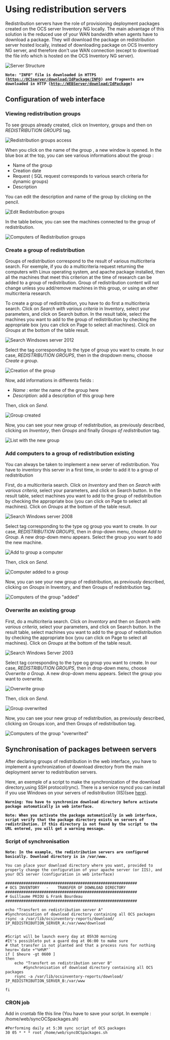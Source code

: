 # Using redistribution servers

Redistribution servers have the role of provisioning deployment packages created on the OCS server
Inventory NG locally. The main advantage of this solution is the reduced use of your WAN bandwidth
when agents have to download a package. They will download the package on redistribution server hosted
locally, instead of downloading package on OCS Inventory NG server, and therefore don't use WAN connection
(except to download the file info which is hosted on the OCS Inventory NG server).

![Server Structure](../../img/EN_using_redistribution_servers_1.jpg)

**`Note: "INFO" file is downloaded in HTTPS
(`[`https://OCSserver/download/IdPackage/INFO`](https://OCSserver/download/IdPackage/INFO)`)
and fragments are downloaded in HTTP
(`[`http://WEBServer/download/IdPackage`](http://WEBServer/download/IdPackage)`)`**

## Configuration of web interface

### **Viewing redistribution groups**

To see groups already created, click on Inventory, groups and then on _REDISTRIBUTION GROUPS_ tag.

![Redistribution groups access](../../img/EN_using_redistribution_servers_2.jpg)

When you click on the name of the group , a new window is opened. In the blue box at the top,
you can see various informations about the group :

* Name of the group
* Creation date
* Request ( SQL request corresponds to various search criteria for dynamic groups)
* Description

You can edit the description and name of the group by clicking on the pencil.

![Edit Redistribution groups](../../img/EN_using_redistribution_servers_3.jpg)

In the table below, you can see the machines connected to the group of redistribution.

![Computers of Redistribution groups](../../img/EN_using_redistribution_servers_4.jpg)

### **Create a group of redistribution**

Groups of redistribution correspond to the result of various multicriteria search. For exemple, if you
do a multicriteria request returning the computers with Linux operating system, and apache package
installed, then all the machines that meet this criterion at the time of research can be added to a
group of redistribution. Group of redistribution content will not change unless you add/remove machines
in this group, or using an other multicriteria research.

To create a group of redistribution, you have to do first a multicriteria search. Click on
_Search with various criteria_ in Inventory, select your parameters, and click on Search button.
In the result table, select the machines you want to add to the group of redistribution by checking
the appropriate box (you can click on Page to select all machines). Click on _Groups_ at the
bottom of the table result.

![Search Windsows server 2012](../../img/EN_using_redistribution_servers_5.jpg)

Select the tag corresponding to the type of group you want to create. In our case, _REDISTRIBUTION GROUPS_,
then in the dropdown menu, choose _Create a group_.

![Creation of the group](../../img/EN_using_redistribution_servers_6.jpg)

Now, add informations in differents fields :

* _Name_ : enter the name of the group here
* _Description_: add a description of this group here

Then, click on _Send_.

![Group created](../../img/EN_using_redistribution_servers_7.jpg)

Now, you can see your new group of redistribution, as previously described, clicking on _Inventory_,
then _Groups_ and finally _Groups of redistribution_ tag.

![List with the new group](../../img/EN_using_redistribution_servers_8.jpg)

### **Add computers to a group of redistribution existing**

You can always be taken to implement a new server of redistribution. You have to inventory this server
in a first time, in order to add it to a group of redistribution

First, do a multicriteria search. Click on _Inventory_ and then on _Search with various criteria_,
select your parameters, and click on Search button. In the result table, select machines you want to add
to the group of redistribution by checking the appropriate box (you can click on Page to select
all machines). Click on _Groups_ at the bottom of the table result.

![Search Windows server 2008](../../img/EN_using_redistribution_servers_9.jpg)

Select tag corresponding to the type og group you want to create. In our case, _REDISTRIBUTION GROUPS_,
then in drop-down menu, choose _Add to Group_. A new drop-down menu appears. Select the group you want
to add the new machine.

![Add to group a computer](../../img/EN_using_redistribution_servers_10.jpg)

Then, click on _Send_.

![Computer added to a group](../../img/EN_using_redistribution_servers_11.jpg)

Now, you can see your new group of redistribution, as previously described, clicking on _Groups_ in Inventory,
and then Groups of redistribution tag.

![Computers of the group "added"](../../img/EN_using_redistribution_servers_12.jpg)

### **Overwrite an existing group**

First, do a multicriteria search. Click on _Inventory_ and then on _Search with various criteria_,
select your parameters, and click on Search button. In the result table, select machines you want to add
to the group of redistribution by checking the appropriate box (you can click on Page to select
all machines). Click on _Groups_ at the bottom of the table result.

![Search Windows Server 2003](../../img/EN_using_redistribution_servers_13.jpg)

Select tag corresponding to the type og group you want to create. In our case, _REDISTRIBUTION GROUPS_,
then in drop-down menu, choose _Overwrite a Group_. A new drop-down menu appears. Select the group you
want to overwrite.

![Overwrite group](../../img/EN_using_redistribution_servers_14.jpg)

Then, click on _Send_.

![Group overwrited](../../img/EN_using_redistribution_servers_15.jpg)

Now, you can see your new group of redistribution, as previously described, clicking on Groups icon,
and then Groups of redistribution tag.

![Computers of the group "overwrited"](../../img/EN_using_redistribution_servers_16.jpg)

## Synchronisation of packages between servers

After declaring groups of redistribution in the web interface, you have to implement a synchronization
of download directory from the main deployment server to redistribution servers.

Here, an exemple of a script to make the synchronization of the download directory,using SSH protocol(rync).
There is a service rsyncd you can install if you use Windows on your servers of redistribution (IIS)(see
[here](http://cygwin.com/)).

**`Warning: You have to synchronize download directory before activate package automatically
in web interface.`**

**`Note: When you activate the package automatically in web interface, script verify that the package directory
exists on servers of redistribution. If this directory is not found by the script to the URL entered,
you will get a warning message.`**

### **Script of synchronisation**

**`Note: In the example, the redistribution servers are configured basically. Download directory
is in /var/www.`**

`You can place your download directory where you want, provided to properly change the configuration
of your apache server (or IIS), and your OCS server (configuration in web interface)`

    ##########################################################
    # OCS INVENTORY   -    TRANSFER OF DOWNLOAD DIRECTORY
    ##########################################################
    # Guillaume PRIOU & Frank Bourdeau
    ##########################################################

    echo "Transfert on redistribution server A"
    #Synchronisation of download directory containing all OCS packages
    rsync -a /var/lib/ocsinventory-reports/download/ IP_REDISTRIBUTION_SERVER_A:/var/www/download


    #Script will be launch every day at 05h30 morning
    #It's possibleto put a guard dog at 06:00 to make sure
    # that transfer is not planted and that a process runs for nothing
    heure=`date +"%H%M"`
    if [ $heure -gt 0600 ]
    then
        echo "Transfert on redistribution server B"
            #Synchronisation of download directory containing all OCS packages
        rsync -a /var/lib/ocsinventory-reports/download/ IP_REDISTRIBUTION_SERVER_B:/var/www

    fi

### **CRON job**

Add in crontab file this line (You have to save your script. In exemple : /home/web/syncOCSpackages.sh)

    #Performing daily at 5:30 sync script of OCS packages
    30 05 * * * root /home/web/syncOCSpackages.sh

